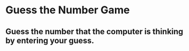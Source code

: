 # Guess the Number Game

##  Guess the number that the computer is thinking by entering your guess.
